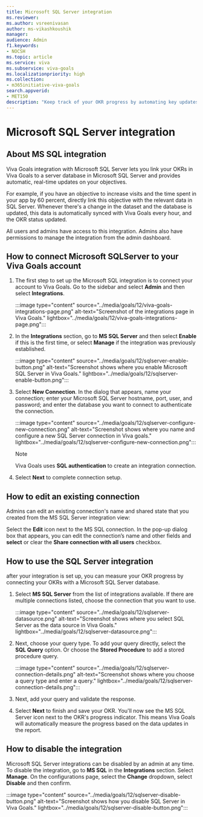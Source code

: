 ```yaml
---
title: Microsoft SQL Server integration
ms.reviewer: 
ms.author: vsreenivasan
author: ms-vikashkoushik
manager: 
audience: Admin
f1.keywords:
- NOCSH
ms.topic: article
ms.service: viva
ms.subservice: viva-goals
ms.localizationpriority: high
ms.collection:  
- m365initiative-viva-goals  
search.appverid:
- MET150
description: "Keep track of your OKR progress by automating key updates from your MS SQL server database."
---
```


# Microsoft SQL Server integration

## About MS SQL integration

Viva Goals integration with Microsoft SQL Server lets you link your OKRs in Viva Goals to a server database in Microsoft SQL Server and provides automatic, real-time updates on your objectives. 

For example, if you have an objective to increase visits and the time spent in your app by 60 percent, directly link this objective with the relevant data in SQL Server. Whenever there's a change in the dataset and the database is updated, this data is automatically synced with Viva Goals every hour, and the OKR status updated.

All users and admins have access to this integration. Admins also have permissions to manage the integration from the admin dashboard.

## How to connect Microsoft SQLServer to your Viva Goals account

1. The first step to set up the Microsoft SQL integration is to connect your account to Viva Goals. Go to the sidebar and select **Admin** and then select **Integrations**.

    :::image type="content" source="../media/goals/12/viva-goals-integrations-page.png" alt-text="Screenshot of the integrations page in Viva Goals." lightbox="../media/goals/12/viva-goals-integrations-page.png":::

2. In the **Integrations** section, go to **MS SQL Server** and then select **Enable** if this is the first time, or select **Manage** if the integration was previously established.

    :::image type="content" source="../media/goals/12/sqlserver-enable-button.png" alt-text="Screenshot shows where you enable Microsoft SQL Server in Viva Goals." lightbox="../media/goals/12/sqlserver-enable-button.png":::

3. Select **New Connection**. In the dialog that appears, name your connection; enter your Microsoft SQL Server hostname, port, user, and password; and enter the database you want to connect to authenticate the connection. 

    :::image type="content" source="../media/goals/12/sqlserver-configure-new-connection.png" alt-text="Screenshot shows where you name and configure a new SQL Server connection in Viva goals." lightbox="../media/goals/12/sqlserver-configure-new-connection.png":::

    > [!NOTE]
    > Viva Goals uses **SQL authentication** to create an integration connection.

4. Select **Next** to complete connection setup. 

## How to edit an existing connection

Admins can edit an existing connection's name and shared state that you created from the MS SQL Server integration view: 

Select the **Edit** icon next to the MS SQL connection.  In the pop-up dialog box that appears, you can edit the connection’s name and other fields and **select** or clear the **Share connection with all users** checkbox.

## How to use the SQL Server integration

after your integration is set up, you can measure your OKR progress by connecting your OKRs with a Microsoft SQL Server database.  

1. Select **MS SQL Server** from the list of integrations available. If there are multiple connections listed, choose the connection that you want to use. 

    :::image type="content" source="../media/goals/12/sqlserver-datasource.png" alt-text="Screenshot shows where you select SQL Server as the data source in Viva Goals." lightbox="../media/goals/12/sqlserver-datasource.png":::

2. Next, choose your query type. To add your query directly, select the **SQL Query** option. Or choose the **Stored Procedure** to add a stored procedure query. 

    :::image type="content" source="../media/goals/12/sqlserver-connection-details.png" alt-text="Screenshot shows where you choose a query type and enter a query." lightbox="../media/goals/12/sqlserver-connection-details.png":::

3. Next, add your query and validate the response. 

4. Select **Next** to finish and save your OKR. You'll now see the MS SQL Server icon next to the OKR's progress indicator. This means Viva Goals will automatically measure the progress based on the data updates in the report. 

## How to disable the integration

Microsoft SQL Server integrations can be disabled by an admin at any time. To disable the integration, go to **MS SQL** in the **Integrations** section. Select **Manage**. On the configurations page, select the **Change** dropdown, select **Disable** and then confirm. 

:::image type="content" source="../media/goals/12/sqlserver-disable-button.png" alt-text="Screenshot shows how you disable SQL Server in Viva Goals." lightbox="../media/goals/12/sqlserver-disable-button.png":::
